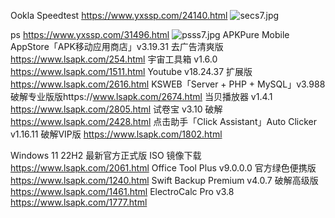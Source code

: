 Ookla Speedtest
https://www.yxssp.com/24140.html
![secs7.jpg](https://github.com/user-attachments/assets/c4c99a79-c876-49c6-a473-665eb92be2f8)

ps
https://www.yxssp.com/31496.html
![psss7.jpg](https://github.com/user-attachments/assets/5b8321a7-f613-4787-bf7b-6fa8e137fc47)
APKPure Mobile AppStore「APK移动应用商店」v3.19.31 去广告清爽版
https://www.lsapk.com/254.html
宇宙工具箱 v1.6.0
https://www.lsapk.com/1511.html
Youtube v18.24.37 扩展版
https://www.lsapk.com/2616.html
KSWEB「Server + PHP + MySQL」v3.988 破解专业版版https://www.lsapk.com/2674.html
当贝播放器 v1.4.1
https://www.lsapk.com/2805.html
试卷宝 v3.10 破解
https://www.lsapk.com/2428.html
点击助手「Click Assistant」Auto Clicker v1.16.11 破解VIP版
https://www.lsapk.com/1802.html

Windows 11 22H2 最新官方正式版 ISO 镜像下载
https://www.lsapk.com/2061.html
Office Tool Plus v9.0.0.0 官方绿色便携版
https://www.lsapk.com/1240.html
Swift Backup Premium v4.0.7 破解高级版
https://www.lsapk.com/1461.html
ElectroCalc Pro v3.8
https://www.lsapk.com/1777.html